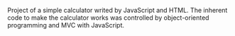 Project of a simple calculator writed by JavaScript and HTML. The inherent code to make the calculator works was controlled by object-oriented programming and MVC with JavaScript.

